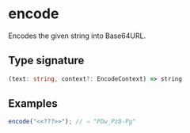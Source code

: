 # encode

Encodes the given string into Base64URL.

## Type signature

<!-- prettier-ignore-start -->
```typescript
(text: string, context?: EncodeContext) => string
```
<!-- prettier-ignore-end -->

## Examples

<!-- prettier-ignore-start -->
```javascript
encode("<<???>>"); // ⇒ "PDw_Pz8-Pg"
```
<!-- prettier-ignore-end -->
